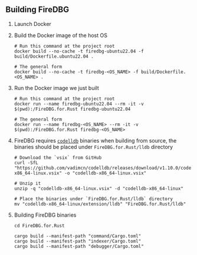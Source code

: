 ## Building FireDBG

1. Launch Docker

2. Build the Docker image of the host OS

    ```shell
    # Run this command at the project root
    docker build --no-cache -t firedbg-ubuntu22.04 -f build/Dockerfile.ubuntu22.04 .

    # The general form
    docker build --no-cache -t firedbg-<OS_NAME> -f build/Dockerfile.<OS_NAME> .
    ```

3. Run the Docker image we just built

    ```shell
    # Run this command at the project root
    docker run --name firedbg-ubuntu22.04 --rm -it -v $(pwd):/FireDBG.for.Rust firedbg-ubuntu22.04

    # The general form
    docker run --name firedbg-<OS_NAME> --rm -it -v $(pwd):/FireDBG.for.Rust firedbg-<OS_NAME>
    ```

4. FireDBG requires [`codelldb`](https://github.com/vadimcn/codelldb) binaries when building from source, the binaries should be placed under `FireDBG.for.Rust/lldb` directory

    ```shell
    # Download the `vsix` from GitHub
    curl -SfL "https://github.com/vadimcn/codelldb/releases/download/v1.10.0/codelldb-x86_64-linux.vsix" -o "codelldb-x86_64-linux.vsix"

    # Unzip it
    unzip -q "codelldb-x86_64-linux.vsix" -d "codelldb-x86_64-linux"

    # Place the binaries under `FireDBG.for.Rust/lldb` directory
    mv "codelldb-x86_64-linux/extension/lldb" "FireDBG.for.Rust/lldb"
    ```

5. Building FireDBG binaries

    ```shell
    cd FireDBG.for.Rust

    cargo build --manifest-path "command/Cargo.toml"
    cargo build --manifest-path "indexer/Cargo.toml"
    cargo build --manifest-path "debugger/Cargo.toml"
    ```
